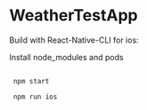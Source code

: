 # WeatherTestApp

Build with React-Native-CLI for ios:

Install node_modules and pods
```

 npm start

 npm run ios

```

